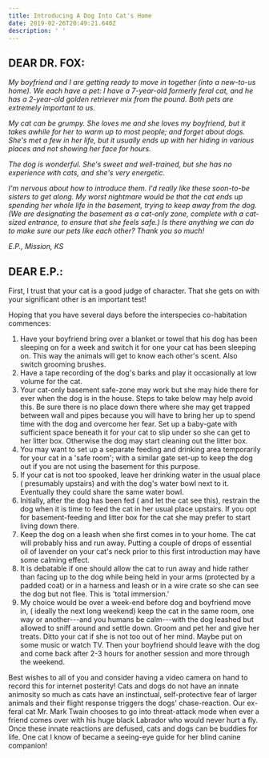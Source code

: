 ```yaml
---
title: Introducing A Dog Into Cat's Home
date: 2019-02-26T20:49:21.640Z
description: ' '
---
```

## DEAR DR. FOX:

_My boyfriend and I are getting ready to move in together (into a new-to-us home). We each have a pet: I have a 7-year-old formerly feral cat, and he has a 2-year-old golden retriever mix from the pound. Both pets are extremely important to us._

_My cat can be grumpy. She loves me and she loves my boyfriend, but it takes awhile for her to warm up to most people; and forget about dogs. She's met a few in her life, but it usually ends up with her hiding in various places and not showing her face for hours._

_The dog is wonderful. She's sweet and well-trained, but she has no experience with cats, and she's very energetic._

_I'm nervous about how to introduce them. I'd really like these soon-to-be sisters to get along. My worst nightmare would be that the cat ends up spending her whole life in the basement, trying to keep away from the dog. (We are designating the basement as a cat-only zone, complete with a cat-sized entrance, to ensure that she feels safe.) Is there anything we can do to make sure our pets like each other? Thank you so much!_

_E.P., Mission, KS_ 

## DEAR E.P.:

First, I trust that your cat is a good judge of character. That she gets on with your significant other is an important test!

Hoping that you have several days before the interspecies co-habitation commences:

1. Have your boyfriend bring over a blanket or towel that his dog has been sleeping on for a week and switch it for one your cat has been sleeping on. This way the animals will get to know each other's scent. Also switch grooming brushes.
2. Have a tape recording of the dog's barks and play it occasionally at low volume for the cat.
3. Your cat-only basement safe-zone may work but she may hide there for ever when the dog is in the house. Steps to take below may help avoid this. Be sure there is no place down there where she may get trapped between wall and pipes because you will have to bring her up to spend time with the dog and overcome her fear. Set up a baby-gate with sufficient space beneath it for your cat to slip under so she can get to her litter box. Otherwise the dog may start cleaning out the litter box.
4. You may want to set up a separate feeding and drinking area temporarily for your cat in a 'safe room'; with a similar gate set-up to keep the dog out if you are not using the basement for this purpose.
5. If your cat is not too spooked, leave her drinking water in the usual place ( presumably upstairs) and with the dog's water bowl next to it. Eventually they could share the same water bowl.
6. Initially, after the dog has been fed ( and let the cat see this), restrain the dog when it is time to feed the cat in her usual place upstairs. If you opt for basement-feeding and litter box for the cat she may prefer to start living down there.
7. Keep the dog on a leash when she first comes in to your home. The cat will probably hiss and run away. Putting a couple of drops of essential oil of lavender on your cat's neck prior to this first introduction may have some calming effect.
8. It is debatable if one should allow the cat to run away and hide rather than facing up to the dog while being held in your arms (protected by a padded coat) or in a harness and leash or in a wire crate so she can see the dog but not flee. This is 'total immersion.'
9. My choice would be over a week-end before dog and boyfriend move in, ( ideally the next long weekend) keep the cat in the same room, one way or another---and you humans be calm---with the dog leashed but allowed to sniff around and settle down. Groom and pet her and give her treats. Ditto your cat if she is not too out of her mind. Maybe put on some music or watch TV. Then your boyfriend should leave with the dog and come back after 2-3 hours for another session and more through the weekend.

Best wishes to all of you and consider having a video camera on hand to record this for internet posterity! Cats and dogs do not have an innate animosity so much as cats have an instinctual, self-protective fear of larger animals and their flight response triggers the dogs' chase-reaction. Our ex-feral cat Mr. Mark Twain chooses to go into threat-attack mode when ever a friend comes over with his huge black Labrador who would never hurt a fly. Once these innate reactions are defused, cats and dogs can be buddies for life. One cat I know of became a seeing-eye guide for her blind canine companion!
